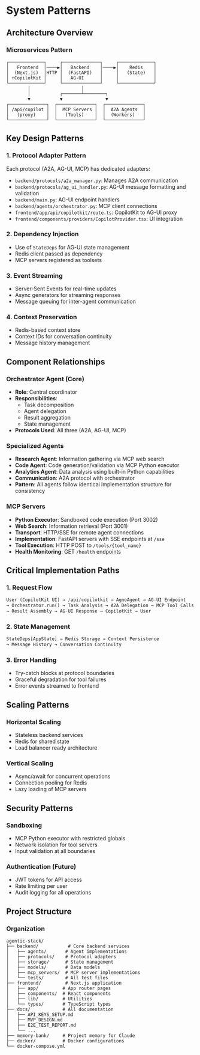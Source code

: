 # System Patterns

## Architecture Overview

### Microservices Pattern
```
┌─────────────┐     ┌──────────────┐     ┌─────────────┐
│   Frontend  │────▶│   Backend    │────▶│    Redis    │
│  (Next.js)  │HTTP │  (FastAPI)   │     │   (State)   │
│ +CopilotKit │     │   AG-UI      │     │             │
└─────────────┘     └──────────────┘     └─────────────┘
        │                   │
        │           ┌───────┴────────┐
        ▼           ▼                ▼
┌──────────────┐  ┌──────────────┐  ┌──────────────┐
│ /api/copilot │  │  MCP Servers │  │  A2A Agents  │
│   (proxy)    │  │   (Tools)    │  │  (Workers)   │
└──────────────┘  └──────────────┘  └──────────────┘
```

## Key Design Patterns

### 1. Protocol Adapter Pattern
Each protocol (A2A, AG-UI, MCP) has dedicated adapters:
- `backend/protocols/a2a_manager.py`: Manages A2A communication
- `backend/protocols/ag_ui_handler.py`: AG-UI message formatting and validation
- `backend/main.py`: AG-UI endpoint handlers
- `backend/agents/orchestrator.py`: MCP client connections
- `frontend/app/api/copilotkit/route.ts`: CopilotKit to AG-UI proxy
- `frontend/components/providers/CopilotProvider.tsx`: UI integration

### 2. Dependency Injection
- Use of `StateDeps` for AG-UI state management
- Redis client passed as dependency
- MCP servers registered as toolsets

### 3. Event Streaming
- Server-Sent Events for real-time updates
- Async generators for streaming responses
- Message queuing for inter-agent communication

### 4. Context Preservation
- Redis-based context store
- Context IDs for conversation continuity
- Message history management

## Component Relationships

### Orchestrator Agent (Core)
- **Role**: Central coordinator
- **Responsibilities**:
  - Task decomposition
  - Agent delegation
  - Result aggregation
  - State management
- **Protocols Used**: All three (A2A, AG-UI, MCP)

### Specialized Agents
- **Research Agent**: Information gathering via MCP web search
- **Code Agent**: Code generation/validation via MCP Python executor
- **Analytics Agent**: Data analysis using built-in Python capabilities
- **Communication**: A2A protocol with orchestrator
- **Pattern**: All agents follow identical implementation structure for consistency

### MCP Servers
- **Python Executor**: Sandboxed code execution (Port 3002)
- **Web Search**: Information retrieval (Port 3001)
- **Transport**: HTTP/SSE for remote agent connections
- **Implementation**: FastAPI servers with SSE endpoints at `/sse`
- **Tool Execution**: HTTP POST to `/tools/{tool_name}`
- **Health Monitoring**: GET `/health` endpoints

## Critical Implementation Paths

### 1. Request Flow
```python
User (CopilotKit UI) → /api/copilotkit → AgnoAgent → AG-UI Endpoint 
→ Orchestrator.run() → Task Analysis → A2A Delegation → MCP Tool Calls 
→ Result Assembly → AG-UI Response → CopilotKit → User
```

### 2. State Management
```python
StateDeps[AppState] → Redis Storage → Context Persistence
→ Message History → Conversation Continuity
```

### 3. Error Handling
- Try-catch blocks at protocol boundaries
- Graceful degradation for tool failures
- Error events streamed to frontend

## Scaling Patterns

### Horizontal Scaling
- Stateless backend services
- Redis for shared state
- Load balancer ready architecture

### Vertical Scaling
- Async/await for concurrent operations
- Connection pooling for Redis
- Lazy loading of MCP servers

## Security Patterns

### Sandboxing
- MCP Python executor with restricted globals
- Network isolation for tool servers
- Input validation at all boundaries

### Authentication (Future)
- JWT tokens for API access
- Rate limiting per user
- Audit logging for all operations

## Project Structure

### Organization
```
agentic-stack/
├── backend/           # Core backend services
│   ├── agents/       # Agent implementations
│   ├── protocols/    # Protocol adapters
│   ├── storage/      # State management
│   ├── models/       # Data models
│   ├── mcp_servers/  # MCP server implementations
│   └── tests/        # All test files
├── frontend/         # Next.js application
│   ├── app/         # App router pages
│   ├── components/  # React components
│   ├── lib/         # Utilities
│   └── types/       # TypeScript types
├── docs/            # All documentation
│   ├── API_KEYS_SETUP.md
│   ├── MVP_DESIGN.md
│   ├── E2E_TEST_REPORT.md
│   └── ...
├── memory-bank/     # Project memory for Claude
├── docker/          # Docker configurations
└── docker-compose.yml
```